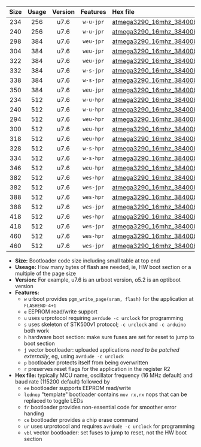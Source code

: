 |Size|Usage|Version|Features|Hex file|
|:-:|:-:|:-:|:-:|:--|
|234|256|u7.6|`w-u-jpr`|[atmega3290_16mhz_38400bps_ur_vbl.hex](https://raw.githubusercontent.com/stefanrueger/urboot/main/atmega3290_16mhz_38400bps_ur_vbl.hex)|
|240|256|u7.6|`w-u-jpr`|[atmega3290_16mhz_38400bps_lednop_ur_vbl.hex](https://raw.githubusercontent.com/stefanrueger/urboot/main/atmega3290_16mhz_38400bps_lednop_ur_vbl.hex)|
|298|384|u7.6|`weu-jpr`|[atmega3290_16mhz_38400bps_ee_ur_vbl.hex](https://raw.githubusercontent.com/stefanrueger/urboot/main/atmega3290_16mhz_38400bps_ee_ur_vbl.hex)|
|304|384|u7.6|`weu-jpr`|[atmega3290_16mhz_38400bps_ee_lednop_ur_vbl.hex](https://raw.githubusercontent.com/stefanrueger/urboot/main/atmega3290_16mhz_38400bps_ee_lednop_ur_vbl.hex)|
|322|384|u7.6|`weu-jpr`|[atmega3290_16mhz_38400bps_ee_lednop_fr_ur_vbl.hex](https://raw.githubusercontent.com/stefanrueger/urboot/main/atmega3290_16mhz_38400bps_ee_lednop_fr_ur_vbl.hex)|
|332|384|u7.6|`w-s-jpr`|[atmega3290_16mhz_38400bps_vbl.hex](https://raw.githubusercontent.com/stefanrueger/urboot/main/atmega3290_16mhz_38400bps_vbl.hex)|
|338|384|u7.6|`w-s-jpr`|[atmega3290_16mhz_38400bps_lednop_vbl.hex](https://raw.githubusercontent.com/stefanrueger/urboot/main/atmega3290_16mhz_38400bps_lednop_vbl.hex)|
|350|384|u7.6|`weu-jpr`|[atmega3290_16mhz_38400bps_ee_lednop_fr_ce_ur_vbl.hex](https://raw.githubusercontent.com/stefanrueger/urboot/main/atmega3290_16mhz_38400bps_ee_lednop_fr_ce_ur_vbl.hex)|
|234|512|u7.6|`w-u-hpr`|[atmega3290_16mhz_38400bps_ur.hex](https://raw.githubusercontent.com/stefanrueger/urboot/main/atmega3290_16mhz_38400bps_ur.hex)|
|240|512|u7.6|`w-u-hpr`|[atmega3290_16mhz_38400bps_lednop_ur.hex](https://raw.githubusercontent.com/stefanrueger/urboot/main/atmega3290_16mhz_38400bps_lednop_ur.hex)|
|294|512|u7.6|`weu-hpr`|[atmega3290_16mhz_38400bps_ee_ur.hex](https://raw.githubusercontent.com/stefanrueger/urboot/main/atmega3290_16mhz_38400bps_ee_ur.hex)|
|300|512|u7.6|`weu-hpr`|[atmega3290_16mhz_38400bps_ee_lednop_ur.hex](https://raw.githubusercontent.com/stefanrueger/urboot/main/atmega3290_16mhz_38400bps_ee_lednop_ur.hex)|
|318|512|u7.6|`weu-hpr`|[atmega3290_16mhz_38400bps_ee_lednop_fr_ur.hex](https://raw.githubusercontent.com/stefanrueger/urboot/main/atmega3290_16mhz_38400bps_ee_lednop_fr_ur.hex)|
|328|512|u7.6|`w-s-hpr`|[atmega3290_16mhz_38400bps.hex](https://raw.githubusercontent.com/stefanrueger/urboot/main/atmega3290_16mhz_38400bps.hex)|
|334|512|u7.6|`w-s-hpr`|[atmega3290_16mhz_38400bps_lednop.hex](https://raw.githubusercontent.com/stefanrueger/urboot/main/atmega3290_16mhz_38400bps_lednop.hex)|
|346|512|u7.6|`weu-hpr`|[atmega3290_16mhz_38400bps_ee_lednop_fr_ce_ur.hex](https://raw.githubusercontent.com/stefanrueger/urboot/main/atmega3290_16mhz_38400bps_ee_lednop_fr_ce_ur.hex)|
|382|512|u7.6|`wes-hpr`|[atmega3290_16mhz_38400bps_ee.hex](https://raw.githubusercontent.com/stefanrueger/urboot/main/atmega3290_16mhz_38400bps_ee.hex)|
|382|512|u7.6|`wes-jpr`|[atmega3290_16mhz_38400bps_ee_vbl.hex](https://raw.githubusercontent.com/stefanrueger/urboot/main/atmega3290_16mhz_38400bps_ee_vbl.hex)|
|388|512|u7.6|`wes-hpr`|[atmega3290_16mhz_38400bps_ee_lednop.hex](https://raw.githubusercontent.com/stefanrueger/urboot/main/atmega3290_16mhz_38400bps_ee_lednop.hex)|
|388|512|u7.6|`wes-jpr`|[atmega3290_16mhz_38400bps_ee_lednop_vbl.hex](https://raw.githubusercontent.com/stefanrueger/urboot/main/atmega3290_16mhz_38400bps_ee_lednop_vbl.hex)|
|418|512|u7.6|`wes-hpr`|[atmega3290_16mhz_38400bps_ee_lednop_fr.hex](https://raw.githubusercontent.com/stefanrueger/urboot/main/atmega3290_16mhz_38400bps_ee_lednop_fr.hex)|
|418|512|u7.6|`wes-jpr`|[atmega3290_16mhz_38400bps_ee_lednop_fr_vbl.hex](https://raw.githubusercontent.com/stefanrueger/urboot/main/atmega3290_16mhz_38400bps_ee_lednop_fr_vbl.hex)|
|460|512|u7.6|`wes-hpr`|[atmega3290_16mhz_38400bps_ee_lednop_fr_ce.hex](https://raw.githubusercontent.com/stefanrueger/urboot/main/atmega3290_16mhz_38400bps_ee_lednop_fr_ce.hex)|
|460|512|u7.6|`wes-jpr`|[atmega3290_16mhz_38400bps_ee_lednop_fr_ce_vbl.hex](https://raw.githubusercontent.com/stefanrueger/urboot/main/atmega3290_16mhz_38400bps_ee_lednop_fr_ce_vbl.hex)|

- **Size:** Bootloader code size including small table at top end
- **Useage:** How many bytes of flash are needed, ie, HW boot section or a multiple of the page size
- **Version:** For example, u7.6 is an urboot version, o5.2 is an optiboot version
- **Features:**
  + `w` urboot provides `pgm_write_page(sram, flash)` for the application at `FLASHEND-4+1`
  + `e` EEPROM read/write support
  + `u` uses urprotocol requiring `avrdude -c urclock` for programming
  + `s` uses skeleton of STK500v1 protocol; `-c urclock` and `-c arduino` both work
  + `h` hardware boot section: make sure fuses are set for reset to jump to boot section
  + `j` vector bootloader: uploaded applications *need to be patched externally*, eg, using `avrdude -c urclock`
  + `p` bootloader protects itself from being overwritten
  + `r` preserves reset flags for the application in the register R2
- **Hex file:** typically MCU name, oscillator frequency (16 MHz default) and baud rate (115200 default) followed by
  + `ee` bootloader supports EEPROM read/write
  + `lednop` "template" bootloader contains `mov rx,rx` nops that can be replaced to toggle LEDs
  + `fr` bootloader provides non-essential code for smoother error handing
  + `ce` bootloader provides a chip erase command
  + `ur` uses urprotocol and requires `avrdude -c urclock` for programming
  + `vbl` vector bootloader: set fuses to jump to reset, not the HW boot section
